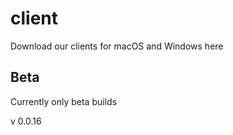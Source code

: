 # client
Download our clients for macOS and Windows here

## Beta
Currently only beta builds

v 0.0.16